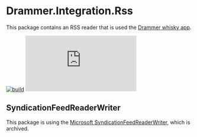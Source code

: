 # Drammer.Integration.Rss
This package contains an RSS reader that is used the [Drammer whisky app](https://drammer.com).

[![build](https://github.com/Drammer-whisky-app/Drammer.Integration.Rss/actions/workflows/build.yml/badge.svg)](https://github.com/Drammer-whisky-app/Drammer.Integration.Rss/actions/workflows/build.yml)
[![NuGet Version](https://img.shields.io/nuget/v/Drammer.Integration.Rss)](https://www.nuget.org/packages/Drammer.Integration.Rss/)

## SyndicationFeedReaderWriter
This package is using the [Microsoft SyndicationFeedReaderWriter](https://github.com/dotnet/SyndicationFeedReaderWriter), which is archived.
